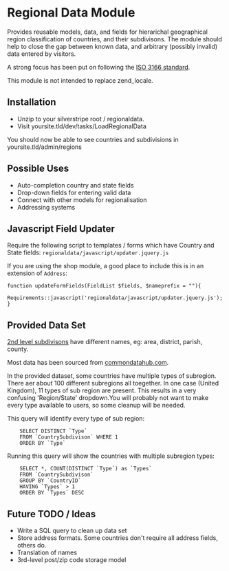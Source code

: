 # Regional Data Module

Provides reusable models, data, and fields for hierarichal geographical region classification of countries, and their subdivisons.
The module should help to close the gap between known data, and arbitrary (possibly invalid) data entered by visitors.

A strong focus has been put on following the [ISO 3166 standard](http://en.wikipedia.org/wiki/ISO_3166). 

This module is not intended to replace zend_locale.

## Installation

 * Unzip to your silverstripe root / regionaldata.
 * Visit yoursite.tld/dev/tasks/LoadRegionalData
 
You should now be able to see countries and subdivisions in yoursite.tld/admin/regions

## Possible Uses

 * Auto-completion country and state fields
 * Drop-down fields for entering valid data
 * Connect with other models for regionalisation
 * Addressing systems 

## Javascript Field Updater

Require the following script to templates / forms which have Country and State fields:
`regionaldata/javascript/updater.jquery.js`

If you are using the shop module, a good place to include this is in an extension of `Address`:
```
function updateFormFields(FieldList $fields, $nameprefix = ""){
    Requirements::javascript('regionaldata/javascript/updater.jquery.js');
}
```

## Provided Data Set

[2nd level subdivisons](http://en.wikipedia.org/wiki/Administrative_division) have different names,
eg: area, district, parish, county.

Most data has been sourced from [commondatahub.com](http://www.commondatahub.com/live).

In the provided dataset, some countries have multiple types of subregion. There aer about 100 different
subregions all toegether. In one case (United Kingdom), 11 types of sub region are present.
This results in a very confusing 'Region/State' dropdown.You will probably not want to make every type
available to users, so some cleanup will be needed.

This query will identify every type of sub region:

```
	SELECT DISTINCT `Type`
	FROM `CountrySubdivison` WHERE 1
	ORDER BY `Type`
```

Running this query will show the countries with multiple subregion types:

``` 
	SELECT *, COUNT(DISTINCT `Type`) as `Types`
	FROM `CountrySubdivison`
	GROUP BY `CountryID`
	HAVING `Types` > 1
	ORDER BY `Types` DESC
```

## Future TODO / Ideas

 * Write a SQL query to clean up data set
 * Store address formats. Some countries don't require all address fields, others do.
 * Translation of names
 * 3rd-level post/zip code storage model
